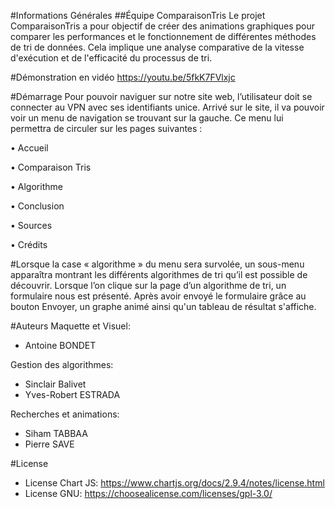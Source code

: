 #Informations Générales
##Équipe ComparaisonTris
Le projet ComparaisonTris a pour objectif de créer des animations graphiques pour comparer les performances et le fonctionnement de différentes méthodes de tri de données. Cela implique une analyse comparative de la vitesse d'exécution et de l'efficacité du processus de tri.

#Démonstration en vidéo
https://youtu.be/5fkK7FVlxjc

#Démarrage
Pour pouvoir naviguer sur notre site web, l’utilisateur doit se connecter au VPN avec ses identifiants unice.
Arrivé sur le site, il va pouvoir voir un menu de navigation se trouvant sur la gauche. Ce menu lui permettra de circuler sur les pages suivantes :

•    Accueil

•    Comparaison Tris

•    Algorithme

•    Conclusion

•    Sources

•    Crédits

#Lorsque la case « algorithme » du menu sera survolée, un sous-menu apparaîtra montrant les différents algorithmes de tri qu’il est possible de découvrir. 
Lorsque l’on clique sur la page d’un algorithme de tri, un formulaire nous est présenté. Après avoir envoyé le formulaire grâce au bouton Envoyer, un graphe animé ainsi qu'un tableau de résultat s'affiche. 


#Auteurs
Maquette et Visuel:
- Antoine BONDET

Gestion des algorithmes:
- Sinclair Balivet
- Yves-Robert ESTRADA

Recherches et animations:
- Siham TABBAA
- Pierre SAVE

#License
- License Chart JS: https://www.chartjs.org/docs/2.9.4/notes/license.html
- License GNU: https://choosealicense.com/licenses/gpl-3.0/ 
